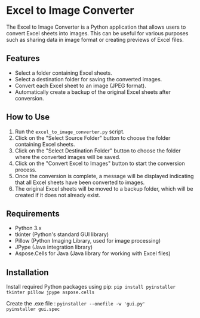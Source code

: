 # Excel to Image Converter

The Excel to Image Converter is a Python application that allows users to convert Excel sheets into images. This can be useful for various purposes such as sharing data in image format or creating previews of Excel files.

## Features

- Select a folder containing Excel sheets.
- Select a destination folder for saving the converted images.
- Convert each Excel sheet to an image (JPEG format).
- Automatically create a backup of the original Excel sheets after conversion.

## How to Use

1. Run the `excel_to_image_converter.py` script.
2. Click on the "Select Source Folder" button to choose the folder containing Excel sheets.
3. Click on the "Select Destination Folder" button to choose the folder where the converted images will be saved.
4. Click on the "Convert Excel to Images" button to start the conversion process.
5. Once the conversion is complete, a message will be displayed indicating that all Excel sheets have been converted to images.
6. The original Excel sheets will be moved to a backup folder, which will be created if it does not already exist.

## Requirements

- Python 3.x
- tkinter (Python's standard GUI library)
- Pillow (Python Imaging Library, used for image processing)
- JPype (Java integration library)
- Aspose.Cells for Java (Java library for working with Excel files)

## Installation

Install required Python packages using pip:
```pip install pyinstaller tkinter pillow jpype aspose.cells```

Create the .exe file :
```pyinstaller --onefile -w 'gui.py'```    
```pyinstaller gui.spec```

